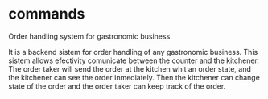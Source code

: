 # commands
Order handling system for gastronomic business

It is a backend sistem for order handling of any gastronomic business. This sistem allows efectivity comunicate between the counter and the kitchener. 
The order taker will send the order at the kitchen whit an order state, and the kitchener can see the order inmediately. Then the kitchener can change state of the order and the order taker can keep track of the order.
